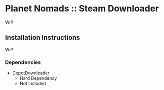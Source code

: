 # Planet Nomads :: Steam Downloader

WiP

## Installation Instructions

WiP

### Dependencies

* [DepotDownloader](https://github.com/SteamRE/DepotDownloader/releases)
	+ Hard Dependency 
	+ Not Included
